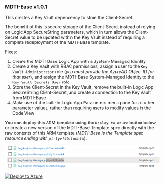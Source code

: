 ### MDTI-Base v1.0.1
This creates a Key Vault dependency to store the Client-Secret.  

The benefit of this is secure storage of the Client-Secret instead of relying on Logic App SecureString parameters, which in turn allows the Client-Secret value to be updated within the Key Vault instead of requiring a complete redeployment of the MDTI-Base template.  

Fixes:
1. Create the MDTI-Base Logic App with a System-Managed Identity
2. Create a Key Vault with RBAC permissions, assign a user to the `Key Vault Administrator` role (*you must provide the AzureAD Object ID for that user*), and assign the MDTI-Base System-Managed Identity to the `Key Vault Secrets User` role
3. Store the Client-Secret in the Key Vault, remove the built-in Logic App SecureString Client-Secret, and create a connection to the Key Vault from MDTI-Base
4. Make use of the built-in Logic App Parameters menu pane for all other parameter values, rather than requiring users to modify values in the Code View

You can deploy this ARM template using the `Deploy to Azure` button below, or create a new version of the MDTI-Base Template spec directly with the raw contents of this ARM template (*MDTI-Base is the Template spec resource ending with `pl-tyvf4bffunhfm`*).

![MDTI-Base Template spec](https://raw.githubusercontent.com/mr-mongo/MDTI/main/Content-Hub/.images/mdti_base_template_spec.png "MDTI-Base Template spec")

[![Deploy to Azure](https://aka.ms/deploytoazurebutton)](https://portal.azure.com/#create/Microsoft.Template/uri/https%3A%2F%2Fraw.githubusercontent.com%2Fmr-mongo%2FMDTI%2Fmain%2FContent-Hub%2FMDTI-Base%2FMDTI-Base-v1.0.1.json)